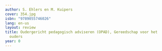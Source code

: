 ```yaml
---
author: S. Ehlers en M. Kuipers
cover: 354.jpg
isbn: "9789055746026"
lang: en-us
layout: review
title: Oudergericht pedagogisch adviseren (OPAD), Gereedschap voor het werken met
  ouders
year: 0
---
```

